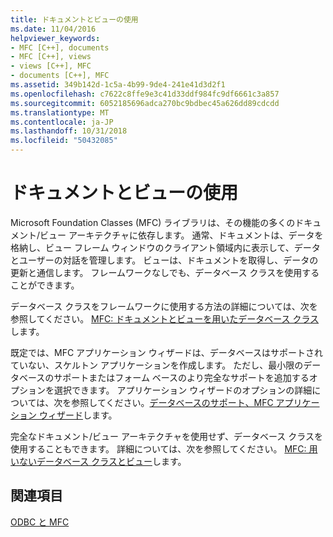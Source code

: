 ```yaml
---
title: ドキュメントとビューの使用
ms.date: 11/04/2016
helpviewer_keywords:
- MFC [C++], documents
- MFC [C++], views
- views [C++], MFC
- documents [C++], MFC
ms.assetid: 349b142d-1c5a-4b99-9de4-241e41d3d2f1
ms.openlocfilehash: c7622c8ffe9e3c41d33ddf984fc9df6661c3a857
ms.sourcegitcommit: 6052185696adca270bc9bdbec45a626dd89cdcdd
ms.translationtype: MT
ms.contentlocale: ja-JP
ms.lasthandoff: 10/31/2018
ms.locfileid: "50432085"
---
```

# <a name="working-with-documents-and-views"></a>ドキュメントとビューの使用

Microsoft Foundation Classes (MFC) ライブラリは、その機能の多くのドキュメント/ビュー アーキテクチャに依存します。 通常、ドキュメントは、データを格納し、ビュー フレーム ウィンドウのクライアント領域内に表示して、データとユーザーの対話を管理します。 ビューは、ドキュメントを取得し、データの更新と通信します。 フレームワークなしでも、データベース クラスを使用することができます。

データベース クラスをフレームワークに使用する方法の詳細については、次を参照してください。 [MFC: ドキュメントとビューを用いたデータベース クラス](../../data/mfc-using-database-classes-with-documents-and-views.md)します。

既定では、MFC アプリケーション ウィザードは、データベースはサポートされていない、スケルトン アプリケーションを作成します。 ただし、最小限のデータベースのサポートまたはフォーム ベースのより完全なサポートを追加するオプションを選択できます。 アプリケーション ウィザードのオプションの詳細については、次を参照してください。[データベースのサポート、MFC アプリケーション ウィザード](../../mfc/reference/database-support-mfc-application-wizard.md)します。

完全なドキュメント/ビュー アーキテクチャを使用せず、データベース クラスを使用することもできます。 詳細については、次を参照してください。 [MFC: 用いないデータベース クラスとビュー](../../data/mfc-using-database-classes-without-documents-and-views.md)します。

## <a name="see-also"></a>関連項目

[ODBC と MFC](../../data/odbc/odbc-and-mfc.md)